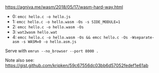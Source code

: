 https://agniva.me/wasm/2018/05/17/wasm-hard-way.html

- 0: `emcc hello.c -o hello.js`
- 1: `emcc hello.c -o hello.wasm -Os -s SIDE_MODULE=1`
- 2: `emcc hello.c -o hello.wasm -Os`
- 3: `wat2wasm hello.wat`
- 4: `emcc hello.c -o hello.wasm -Os && emcc hello.c -Os -Wseparate-asm -s WASM=0 -o hello.asm.js`

Serve with `emrun --no_browser --port 8000 .`

Note also see: https://gist.github.com/kripken/59c67556dc03bb6d57052fedef1e61ab
